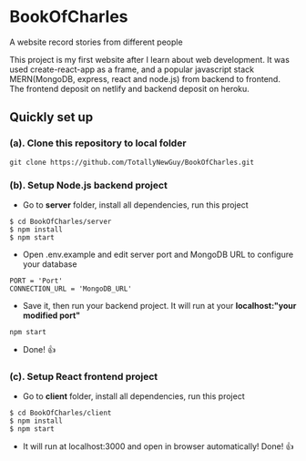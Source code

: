 # BookOfCharles
A website record stories from different people

This project is my first website after I learn about web development. It was used create-react-app as a frame, and a popular javascript stack MERN(MongoDB, express, react and node.js) from backend to frontend. The frontend deposit on netlify and backend deposit on heroku.

## Quickly set up
### (a). Clone this repository to local folder
```
git clone https://github.com/TotallyNewGuy/BookOfCharles.git
```

### (b). Setup Node.js backend project
- Go to **server** folder, install all dependencies, run this project
```
$ cd BookOfCharles/server
$ npm install
$ npm start
```
- Open .env.example and edit server port and MongoDB URL to configure your database
```
PORT = 'Port'
CONNECTION_URL = 'MongoDB_URL'
```
- Save it, then run your backend project. It will run at your **localhost:"your modified port"**
```
npm start
```
- Done! 👍

### (c). Setup React frontend project
- Go to **client** folder, install all dependencies, run this project
```
$ cd BookOfCharles/client
$ npm install
$ npm start
```
- It will run at localhost:3000 and open in browser automatically! Done! 👍

